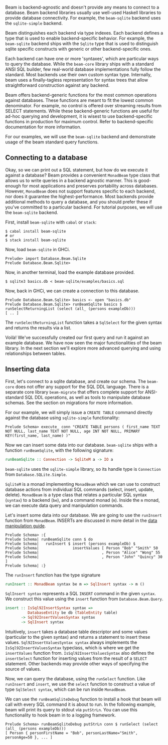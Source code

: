 Beam is backend-agnostic and doesn't provide any means to connect to a
database. Beam backend libraries usually use well-used Haskell
libraries to provide database connectivity. For example, the
`beam-sqlite` backend uses the `sqlite-simple` backend.

Beam distinguishes each backend via type indexes. Each backend defines
a type that is used to enable backend-specific behavior. For example,
the `beam-sqlite` backend ships with the `Sqlite` type that is used to
distinguish sqlite specific constructs with generic or other
backend-specific ones.

Each backend can have one or more 'syntaxes', which are particular
ways to query the database. While the `beam-core` library ships with a
standard ANSI SQL builder, few real-world database implementations
fully follow the standard. Most backends use their own custom syntax
type. Internally, beam uses a finally-tagless representation for
syntax trees that allow straightforward construction against any
backend.

Beam offers backend-generic functions for the most common operations
against databases. These functions are meant to fit the lowest common
denominator. For example, no control is offered over streaming results
from SELECT statements. While these backend-generic functions are
useful for ad-hoc querying and development, it is wisest to use
backend-specific functions in production for maximum control. Refer to
backend-specific documentation for more information.

For our examples, we will use the `beam-sqlite` backend and demonstrate
usage of the beam standard query functions.

## Connecting to a database

Okay, so we can print out a SQL statement, but how do we execute it against a
database? Beam provides a convenient `MonadBeam` type class that allows us to
write queries in a backend agnostic manner. This is good-enough for most
applications and preserves portability across databases. However, `MonadBeam`
does not support features specific to each backend, nor does it guarantee the
highest-performance. Most backends provide additional methods to query a
database, and you should prefer these if you've committed to a particular
backend. For tutorial purposes, we will use the `beam-sqlite` backend.

First, install `beam-sqlite` with `cabal` or `stack`:

```
$ cabal install beam-sqlite
# or
$ stack install beam-sqlite
```

Now, load `beam-sqlite` in GHCi. 

```
Prelude> import Database.Beam.Sqlite
Prelude Database.Beam.Sqlite> 
```

Now, in another terminal, load the example database provided. 

```
$ sqlite3 basics.db < beam-sqlite/examples/basics.sql
```

Now, back in GHCi, we can create a connection to this database.

```
Prelude Database.Beam.Sqlite> basics <- open "basics.db"
Prelude Database.Beam.Sqlite> runBeamSqlite basics $ runSelectReturningList (select (all_ (persons exampleDb)))
[ .. ]
```

The `runSelectReturningList` function takes a `SqlSelect` for the given syntax
and returns the results via a list.

Voilà! We've successfully created our first query and run it against an example
database. We have now seen the major functionalities of the beam library. In the
next section we'll explore more advanced querying and using relationships
between tables.


## Inserting data

First, let's connect to a sqlite database, and create our schema. The
`beam-core` does not offer any support for the SQL DDL language. There
is a separate core library `beam-migrate` that offers complete support
for ANSI-standard SQL DDL operations, as well as tools to manipulate
database schemas. See the section on migrations for more information.

For our example, we will simply issue a `CREATE TABLE` command
directly against the database using `sqlite-simple` functionality:

```text
Prelude Schema> execute_ conn "CREATE TABLE persons ( first_name TEXT NOT NULL, last_name TEXT NOT NULL, age INT NOT NULL, PRIMARY KEY(first_name, last_name) )"
```

Now we can insert some data into our database. `beam-sqlite` ships with a
function `runBeamSqlite`, with the following signature:

```haskell
runBeamSqlite :: Connection -> SqliteM a -> IO a
```

`beam-sqlite` uses the `sqlite-simple` library, so its handle type is
`Connection` from `Database.SQLite.Simple`.

`SqliteM` is a monad implementing `MonadBeam` which we can use to construct
database actions from individual SQL commands (select, insert, update, delete).
`MonadBeam` is a type class that relates a particular SQL syntax (`syntax`) to a
backend (`be`), and a command monad (`m`). Inside the `m` monad, we can execute
data query and manipulation commands.

Let's insert some data into our database. We are going to use the `runInsert`
function from `MonadBeam`. INSERTs are discussed in more detail in
the [data manipulation guide](manipulation/insert.md).

```text
Prelude Schema> :{
Prelude Schema| runBeamSqlite conn $ do
Prelude Schema|   runInsert $ insert (persons exampleDb) $
Prelude Schema|               insertValues [ Person "Bob" "Smith" 50
Prelude Schema|                            , Person "Alice" "Wong" 55
Prelude Schema|                            , Person "John" "Quincy" 30 ]
Prelude Schema| :}
```

The `runInsert` function has the type signature

```haskell
runInsert :: MonadBeam syntax be m => SqlInsert syntax -> m ()
```

`SqlInsert syntax` represents a SQL `INSERT` command in the given
`syntax`. We construct this value using the `insert` function from
`Database.Beam.Query`.

```haskell
insert :: IsSql92InsertSyntax syntax =>
          DatabaseEntity be db (TableEntity table)
       -> Sql92InsertValuesSyntax syntax
       -> SqlInsert syntax
```

Intuitively, `insert` takes a database table descriptor and some
values (particular to the given syntax) and returns a statement to
insert these values. `Sql92InsertValuesSyntax syntax` always
implements the `IsSql92InsertValuesSyntax` typeclass, which is where
we get the `insertValues` function from. `IsSql92InsertValuesSyntax`
also defines the `insertSelect` function for inserting values from the
result of a `SELECT` statement. Other backends may provide other ways
of specifying the source of values.

Now, we can query the database, using the `runSelect` function. Like `runInsert`
and `insert`, we use the `select` function to construct a value of type
`SqlSelect syntax`, which can be run inside `MonadBeam`.

We can use the `runBeamSqliteDebug` function to install a hook that beam will
call with every SQL command it is about to run. In the following example, beam
will print its query to stdout via `putStrLn`. You can use this functionality to hook beam in to a logging framework.

```text
Prelude Schema> runBeamSqliteDebug putStrLn conn $ runSelect (select (all_ (persons exampleDb)))
[ Person { personFirstName = "Bob", personLastName="Smith", personAge=50 }, ... ]
```
